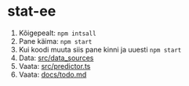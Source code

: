 # stat-ee

1. Kõigepealt: `npm intsall`
2. Pane käima: `npm start`
3. Kui koodi muuta siis pane kinni ja uuesti `npm start`
4. Data: [src/data_sources](src/data_sources)
5. Vaata: [src/predictor.ts](src/predictor.ts)
6. Vaata: [docs/todo.md](docs/todo.md)